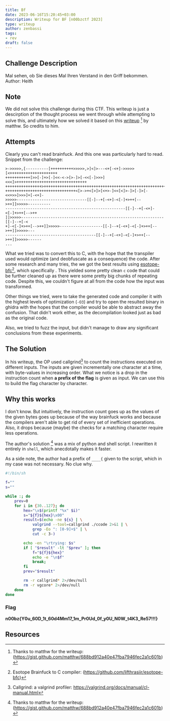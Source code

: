 ```yaml
---
title: Bf
date: 2023-06-16T15:20:45+03:00
description: Writeup for BF [n00bzctf 2023]
type: writeup
author: zenbassi
tags:
- rev
draft: false
---
```


## Challenge Description

Mal sehen, ob Sie dieses Mal Ihren Verstand in den Griff bekommen.  
Author: Heith

## Note

We did not solve this challenge during this CTF. This writeup is just a
descirption of the thought process we went through while attempting to solve
this, and ultimately how we solved it based on this
[writeup](https://gist.github.com/matthw/688bd912a40e47fba7946fec2a1c601b) [^1] by
matthw. So credits to him.

## Attempts

Clearly you can't read brainfuck. And this one was particularly hard to read.  
Snippet from the challenge:

```brainfuck
>->>>>>,[----------[++++++++++>>>>>,>]<]>---<+[-<+]->>>>>[<+++++++++++++++++++++
+++++++++++[>>[-]+>[-]<<-<->[>-]>[-<<[-]>>>]<<<]>+++++++++++++++++++++++++++++++
++++++++++++++++>+++++++++++++++++++++++++++++++++++++++++++++++++++++++++++++++
+++++++++++++++++++++++++++++++<[>->+<[>]>[<+>-]<<[<]>-]>[-]>[-<<+>>]>>>]+[-<+]-
>>>>>-------------------------------[[-]--+[-<+]-<[-]+>++[-->++]]>>>>>----------
-----------------------------------------------------[[-]--+[-<+]-<[-]+>++[-->++
]]>>>>>---------------------------------------------------------------[[-]--+[-<
+]-<[-]+>++[-->++]]>>>>>-------------------[[-]--+[-<+]-<[-]+>++[-->++]]>>>>>---
----------------------------------------[[-]--+[-<+]-<[-]+>++[-->++]]>>>>>------
...
```

What we tried was to convert this to C, with the hope that the transpiler used
would optimize (and deobfuscate as a consequence) the code. After some research
and many tries, the we got the best results using
[esotope-bfc](https://github.com/lifthrasiir/esotope-bfc)[^2], which specifically . This yielded some
pretty clean `c` code that could be further cleaned up as there were some
pretty big chunks of repeating code. Despite this, we couldn't figure at all
from the code how the input was transformed.

Other things we tried, were to take the generated code and compiler it with the
highest levels of optimization (`-O3`) and try to open the resulted binary in
ghidra with the hopes that the compiler would be able to abstract away the
confusion. That didn't work either, as the decompilation looked just as bad as
the original code.

Also, we tried to fuzz the input, but didn't manage to draw any significant
conclusions from these experiments.

## The Solution

In his writeup, the OP used callgrind[^3] to count the instructions executed on
different inputs. The inputs are given incrementally one character at a time,
with byte-values in increasing order. What we notice is a drop in the
instruction count when **a prefix of the flag** is given as input. We can use
this to build the flag character by character.

## Why this works

I don't know. But intuitively, the instruction count goes up as the values of
the given bytes goes up because of the way brainfuck works and because the
compilers aren't able to get rid of every set of inefficient operations. Also,
it drops because (maybe) the checks for a matching character require less
operations.

The author's solution [^1] was a mix of python and shell script. I rewritten it
entirely in `shell`, which anecdotally makes it faster.

As a side note, the author had a prefix of `____{` given to the script, which
in my case was not necessary. No clue why.

```sh
#!/bin/sh

f=""
s=""

while :; do
    prev=0
    for i in {30..127}; do
        hex="\x$(printf "%x" $i)"
        s="${f}${hex}\x00"
        result=$(echo -ne ${s} | \
            valgrind --tool=callgrind ./ccode 2>&1 | \
            grep -Eo ": [0-9]+$" | \
            cut -c 3-)

        echo -en "\rtrying: $s"
        if [ "$result" -lt "$prev" ]; then
            f="${f}${hex}"
            echo -e "\n$f"
            break;
        fi
        prev="$result"

        rm -r callgrind* 2>/dev/null
        rm -r vgcore* 2>/dev/null
    done
done
```

### Flag

**n00bz{Y0u_60D_1t_60d4Mm17_1m_Pr0Ud_0f_y0U_N0W_t4K3_Re57!!!}**

## Resources

[^1]: Thanks to matthw for the writeup: (https://gist.github.com/matthw/688bd912a40e47fba7946fec2a1c601b)
[^2]: Esotope Brainfuck to C compiler: (https://github.com/lifthrasiir/esotope-bfc)
[^3]: Callgrind: a valgrind profiler: https://valgrind.org/docs/manual/cl-manual.html

